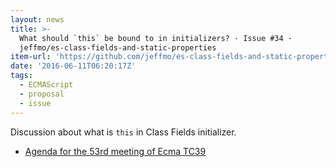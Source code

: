 ```yaml
---
layout: news
title: >-
  What should `this` be bound to in initializers? · Issue #34 ·
  jeffmo/es-class-fields-and-static-properties
item-url: 'https://github.com/jeffmo/es-class-fields-and-static-properties/issues/34'
date: '2016-06-11T06:20:17Z'
tags:
  - ECMAScript
  - proposal
  - issue
---
```

Discussion about what is `this` in Class Fields initializer.

- [Agenda for the 53rd meeting of Ecma TC39](https://github.com/tc39/agendas/blob/master/2016/07.md "Agenda for the 53rd meeting of Ecma TC39") 
